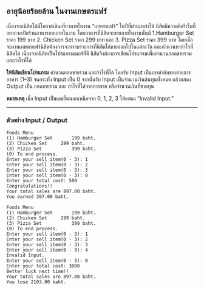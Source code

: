 อายุน้อยร้อยล้าน ในงานเกษตรแฟร์
---

  เนื่องจากนิสิตได้มีโอกาสเดินเที่ยวภายในงาน “เกษตรแฟร์” ในปีที่ผ่านมาทำให้ นิสิตมีความคิดริเริ่มที่อยากจะเปิดร้านอาหารขายภายในงาน โดยอาหารที่นิสิตจะขายภายในงานนั้นมี 1.Hamburger Set ราคา 199 บาท 2. Chicken Set ราคา 299 บาท และ 3. Pizza Set ราคา 399 บาท โดยเมื่อจบงานเกษตรแฟร์นิสิตต้องการจะทราบรายการที่นิสิตได้ขายออกไปในแต่ละวัน และคำนวนหากำไรที่นิสิตได้ เนื่องจากนิสิตเป็นโปรแกรมเมอร์ที่ดี นิสิตจึงต้องการเขียนโปรแกรมเพื่อคำนวนยอดขายรวม และกำไรที่ได้

**ให้นิสิตเขียนโปรแกรม** คำนวนยอดขายรวม และกำไรที่ได้ โดยรับ Input เป็นเลขลำดับของรายการอาหาร (1–3) จนกระทั่ง Input เป็น 0 จากนั้นรับ Input เป็นจำนวนเงินต้นทุนทั้งหมด แล้วแสดง Output เป็น ยอดขายรวม และ กำไรที่ได้จากการขาย หรือจำนวนเงินที่ขาดทุน

**หมายเหตุ** เมื่อ Input เป็นเลขอื่นนอกเหนือจาก 0, 1, 2, 3 ให้แสดง “Invalid Input.”


---

### **ตัวอย่าง** **Input / Output**

```
Foods Menu
(1) Hamburger Set		199 baht.
(2) Chicken Set		299 baht.
(3) Pizza Set			399 baht.
(0) To end process.
Enter your sell item(0 - 3): 1
Enter your sell item(0 - 3): 2
Enter your sell item(0 - 3): 3
Enter your sell item(0 - 3): 0
Enter your total cost: 500
Congratulations!!
Your total sales are 897.00 baht.
You earned 397.00 baht.
```

```
Foods Menu
(1) Hamburger Set		199 baht.
(2) Chicken Set		299 baht.
(3) Pizza Set			399 baht.
(0) To end process.
Enter your sell item(0 - 3): 1
Enter your sell item(0 - 3): 2
Enter your sell item(0 - 3): 3
Enter your sell item(0 - 3): 4
Invalid Input.
Enter your sell item(0 - 3): 0
Enter your total cost: 3000
Better luck next time!!
Your total sales are 897.00 baht.
You lose 2103.00 baht.

```

